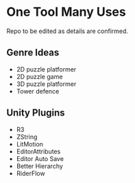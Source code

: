 # One Tool Many Uses

Repo to be edited as details are confirmed.

## Genre Ideas

- 2D puzzle platformer
- 2D puzzle game
- 3D puzzle platformer
- Tower defence

## Unity Plugins

- R3
- ZString
- LitMotion
- EditorAttributes
- Editor Auto Save
- Better Hierarchy
- RiderFlow
